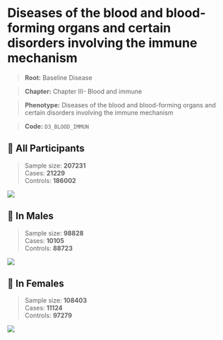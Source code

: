 # Diseases of the blood and blood-forming organs and certain disorders involving the immune mechanism

> **Root:** Baseline Disease  

> **Chapter:** Chapter III- Blood and immune  

> **Phenotype:** Diseases of the blood and blood-forming organs and certain disorders involving the immune mechanism  

> **Code:** `D3_BLOOD_IMMUN`

## 🧪 All Participants  
> Sample size: **207231**  
> Cases: **21229**  
> Controls: **186002**
<img src="/Disease/Figures/ALL/Incidence/D3_BLOOD_IMMUN.png"/>
<CsvTable src="/Disease/Data/ALL/Incidence/COX_D3_BLOOD_IMMUN.csv" label="🔍 View full results" />

## 👨 In Males  
> Sample size: **98828**  
> Cases: **10105**  
> Controls: **88723**
<img src="/Disease/Figures/Male/Incidence/D3_BLOOD_IMMUN.png"/>
<CsvTable src="/Disease/Data/Male/Incidence/COX_D3_BLOOD_IMMUN.csv" label="🔍 View full results" />

## 👩 In Females  
> Sample size: **108403**  
> Cases: **11124**  
> Controls: **97279**
<img src="/Disease/Figures/Female/Incidence/D3_BLOOD_IMMUN.png"/>
<CsvTable src="/Disease/Data/Female/Incidence/COX_D3_BLOOD_IMMUN.csv" label="🔍 View full results" />
